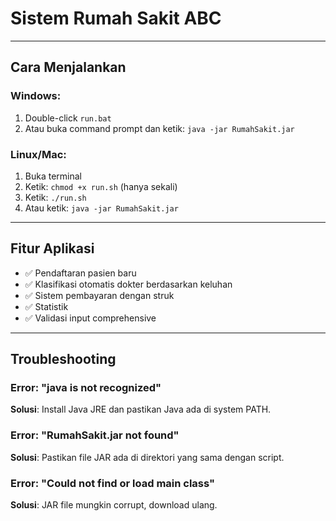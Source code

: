 # Sistem Rumah Sakit ABC
  
---
## Cara Menjalankan

### Windows:
1. Double-click `run.bat`
2. Atau buka command prompt dan ketik: `java -jar RumahSakit.jar`

### Linux/Mac:
1. Buka terminal
2. Ketik: `chmod +x run.sh` (hanya sekali)
3. Ketik: `./run.sh`
4. Atau ketik: `java -jar RumahSakit.jar`

---   

## Fitur Aplikasi
- ✅ Pendaftaran pasien baru
- ✅ Klasifikasi otomatis dokter berdasarkan keluhan
- ✅ Sistem pembayaran dengan struk
- ✅ Statistik
- ✅ Validasi input comprehensive

---

## Troubleshooting

### Error: "java is not recognized"
**Solusi**: Install Java JRE dan pastikan Java ada di system PATH.

### Error: "RumahSakit.jar not found"
**Solusi**: Pastikan file JAR ada di direktori yang sama dengan script.

### Error: "Could not find or load main class"
**Solusi**: JAR file mungkin corrupt, download ulang.
